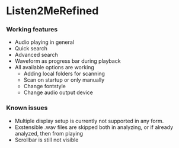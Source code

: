 # Listen2MeRefined

### Working features

 - Audio playing in general
 - Quick search
 - Advanced search
 - Waveform as progress bar during playback
 - All available options are working
   - Adding local folders for scanning
   - Scan on startup or only manually
   - Change fontstyle
   - Change audio output device

### Known issues

 - Multiple display setup is currently not supported in any form.
 - Exstensible .wav files are skipped both in analyzing, or if already analyzed, then from playing
 - Scrollbar is still not visible
